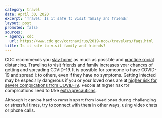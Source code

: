 ```yaml
---
category: travel
date: April 30, 2020
excerpt: 'Travel: Is it safe to visit family and friends'
layout: post
promoted: false
sources:
- agency: cdc
  url: https://www.cdc.gov/coronavirus/2019-ncov/travelers/faqs.html
title: Is it safe to visit family and friends?
---
```


CDC recommends you [stay home](https://www.cdc.gov/coronavirus/2019-ncov/prevent-getting-sick/social-distancing.html) as much as possible and [practice social distancing](https://www.cdc.gov/coronavirus/2019-ncov/prevent-getting-sick/social-distancing.html). Traveling to visit friends and family increases your chances of getting and spreading COVID-19. It is possible for someone to have COVID-19 and spread it to others, even if they have no symptoms. Getting infected may be especially dangerous if you or your loved ones are at [higher risk for severe complications from COVID-19](https://www.cdc.gov/coronavirus/2019-ncov/need-extra-precautions/people-at-higher-risk.html). People at higher risk for complications need to take [extra precautions](https://www.cdc.gov/coronavirus/2019-ncov/need-extra-precautions/index.html).

Although it can be hard to remain apart from loved ones during challenging or stressful times, try to connect with them in other ways, using video chats or phone calls.